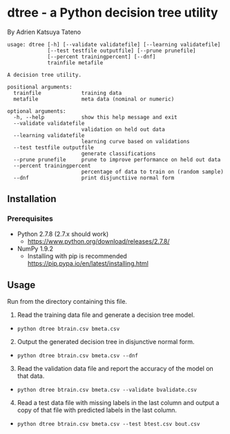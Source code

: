 # dtree - a Python decision tree utility
By Adrien Katsuya Tateno

```
usage: dtree [-h] [--validate validatefile] [--learning validatefile]
             [--test testfile outputfile] [--prune prunefile]
             [--percent trainingpercent] [--dnf]
             trainfile metafile

A decision tree utility.

positional arguments:
  trainfile             training data
  metafile              meta data (nominal or numeric)

optional arguments:
  -h, --help            show this help message and exit
  --validate validatefile
                        validation on held out data
  --learning validatefile
                        learning curve based on validations
  --test testfile outputfile
                        generate classifications
  --prune prunefile     prune to improve performance on held out data
  --percent trainingpercent
                        percentage of data to train on (random sample)
  --dnf                 print disjunctiive normal form
```

## Installation

### Prerequisites
* Python 2.7.8 (2.7.x should work)
  * https://www.python.org/download/releases/2.7.8/
* NumPy 1.9.2
  * Installing with pip is recommended https://pip.pypa.io/en/latest/installing.html

## Usage

Run from the directory containing this file.

1. Read the training data file and generate a decision tree model.
  * `python dtree btrain.csv bmeta.csv`
2. Output the generated decision tree in disjunctive normal form.
  * `python dtree btrain.csv bmeta.csv --dnf`
3. Read the validation data file and report the accuracy of the model on that data.
  * `python dtree btrain.csv bmeta.csv --validate bvalidate.csv`
4. Read a test data file with missing labels in the last column and output a copy of that file with predicted labels in the last column.
  * `python dtree btrain.csv bmeta.csv --test btest.csv bout.csv`
